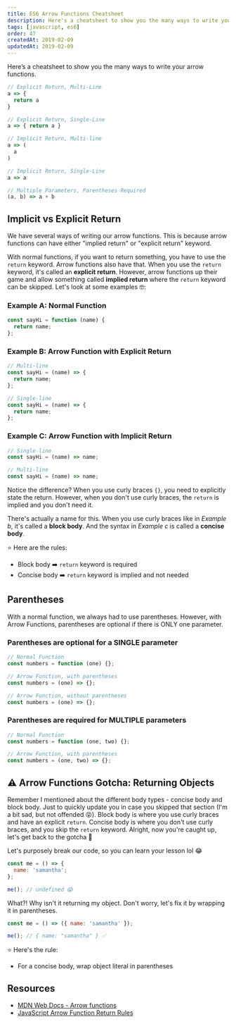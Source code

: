 ```yaml
---
title: ES6 Arrow Functions Cheatsheet
description: Here's a cheatsheet to show you the many ways to write your arrow functions.
tags: [javascript, es6]
order: 47
createdAt: 2019-02-09
updatedAt: 2019-02-09
---
```


Here’s a cheatsheet to show you the many ways to write your arrow functions.

```javascript
// Explicit Return, Multi-Line
a => {
  return a
}

// Explicit Return, Single-Line
a => { return a }

// Implicit Return, Multi-line
a => (
  a
)

// Implicit Return, Single-Line
a => a

// Multiple Parameters, Parentheses Required
(a, b) => a + b
```

## Implicit vs Explicit Return

We have several ways of writing our arrow functions. This is because arrow functions can have either "implied return" or "explicit return" keyword.

With normal functions, if you want to return something, you have to use the `return` keyword. Arrow functions also have that. When you use the `return` keyword, it's called an **explicit return**. However, arrow functions up their game and allow something called **implied return** where the `return` keyword can be skipped. Let's look at some examples 🤓:

### Example A: Normal Function

```javascript
const sayHi = function (name) {
  return name;
};
```

### Example B: Arrow Function with Explicit Return

```javascript
// Multi-line
const sayHi = (name) => {
  return name;
};

// Single-line
const sayHi = (name) => {
  return name;
};
```

### Example C: Arrow Function with Implicit Return

```javascript
// Single-line
const sayHi = (name) => name;

// Multi-line
const sayHi = (name) => name;
```

Notice the difference? When you use curly braces `{}`, you need to explicitly state the return. However, when you don't use curly braces, the `return` is implied and you don't need it.

There's actually a name for this. When you use curly braces like in _Example b_, it's called a **block body**. And the syntax in _Example c_ is called a **concise body**.

⭐️ Here are the rules:

- Block body ➡️ `return` keyword is required
- Concise body ➡️ `return` keyword is implied and not needed

## Parentheses

With a normal function, we always had to use parentheses. However, with Arrow Functions, parentheses are optional if there is ONLY one parameter.

### Parentheses are optional for a SINGLE parameter

```javascript
// Normal Function
const numbers = function (one) {};

// Arrow Function, with parentheses
const numbers = (one) => {};

// Arrow Function, without parentheses
const numbers = (one) => {};
```

### Parentheses are required for MULTIPLE parameters

```javascript
// Normal Function
const numbers = function (one, two) {};

// Arrow Function, with parentheses
const numbers = (one, two) => {};
```

## ⚠️ Arrow Functions Gotcha: Returning Objects

Remember I mentioned about the different body types - concise body and block body. Just to quickly update you in case you skipped that section (I'm a bit sad, but not offended 😝). Block body is where you use curly braces and have an explicit `return`. Concise body is where you don't use curly braces, and you skip the `return` keyword. Alright, now you're caught up, let's get back to the gotcha 🤯

Let's purposely break our code, so you can learn your lesson lol 😂

```javascript
const me = () => {
  name: 'samantha';
};

me(); // undefined 😱
```

What?! Why isn't it returning my object. Don't worry, let's fix it by wrapping it in parentheses.

```javascript
const me = () => ({ name: 'samantha' });

me(); // { name: "samantha" } ✅
```

⭐️ Here's the rule:

- For a concise body, wrap object literal in parentheses

## Resources

- [MDN Web Docs - Arrow functions](https://developer.mozilla.org/en-US/docs/Web/JavaScript/Reference/Functions/Arrow_functions)
- [JavaScript Arrow Function Return Rules](https://jaketrent.com/post/javascript-arrow-function-return-rules/)
